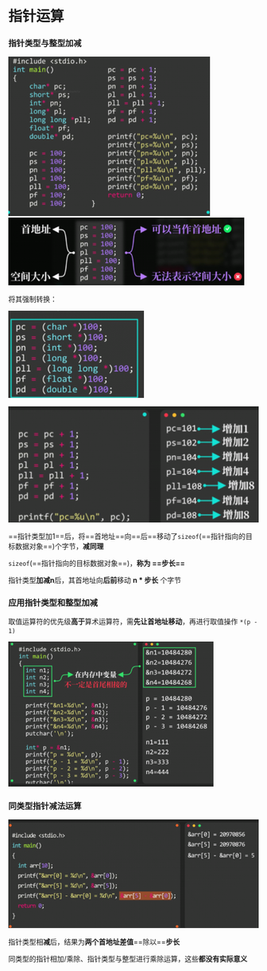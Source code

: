 # 指针运算

### 指针类型与整型加减

<img src="images/image-20221208201927206.png" alt="image-20221208201927206" style="zoom:80%;" />

<img src="images/image-20221208201933093.png" alt="image-20221208201933093" style="zoom:80%;" />

将其强制转换：

![image-20221208201939227](images/image-20221208201939227.png)

![image-20221208201945886](images/image-20221208201945886.png)

==指针类型加1==后，将==首地址==向==后==移动了`sizeof`(==指针指向的目标数据对象==)个字节，**减同理**

`sizeof`(==指针指向的目标数据对象==)，**称为  ==步长==**

指针类型**加减n**后，其首地址向**后前**移动 **n * 步长** 个字节

### 应用指针类型和整型加减

取值运算符的优先级**高于**算术运算符，需**先让首地址移动**，再进行取值操作 `*(p - 1)`

<img src="images/image-20221208201954486.png" alt="image-20221208201954486" style="zoom:67%;" />

### 同类型指针减法运算

<img src="images/image-20221208202001869.png" alt="image-20221208202001869" style="zoom:80%;" />

指针类型相**减**后，结果为**两个首地址差值**==除以==**步长**

同类型的指针相加/乘除、指针类型与整型进行乘除运算，这些**都没有实际意义**

